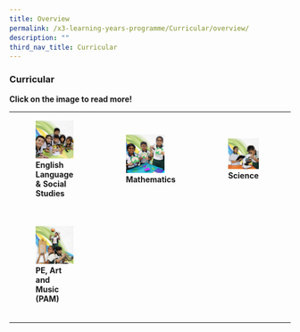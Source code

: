 ```yaml
---
title: Overview
permalink: /x3-learning-years-programme/Curricular/overview/
description: ""
third_nav_title: Curricular
---
```

### Curricular

**Click on the image to read more!**

|  	|  	|  	|  	|
|---	|---	|---	|---	|
| <figure><a href="web"><img style="width:180%" src="/images/curr6.png"></a><b>English Language & Social Studies</b></figure><br> 	|<figure><a href="web"><img style="width:78%" src="/images/curr2.png"></a><b>Mathematics</b></figure><br>   	|  <figure><a href="web"><img style="width:190%" src="/images/curr3.png"></a><b>Science</b></figure><br> 	|<figure><a href="web"><img style="width:190%" src="/images/curr4.png"></a><b>Mother Tongue</b></figure><br>   	|
| <figure><a href="web"><img style="width:200%" src="/images/curr5.png"></a><b>PE, Art and Music (PAM)</b></figure><br>  	|  	|  	|  	|